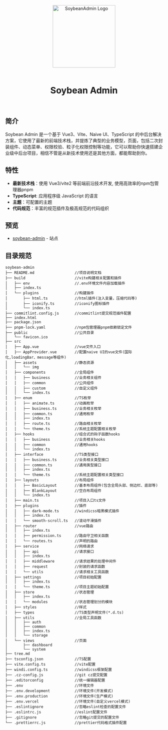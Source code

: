 <div style="text-align:center;">
  <a href="https://github.com/honghuangdc/soybean-admin">
    <img alt="SoybeanAdmin Logo" width="200" height="200" src="https://s3.bmp.ovh/imgs/2021/09/088571214c76b1e5.png">
  </a>
	<br />
	<br />
	<h1>Soybean Admin</h1>
  <br />
</div>


## 简介

Soybean Admin 是一个基于 Vue3、Vite、Naive UI、TypeScript 的中后台解决方案，它使用了最新的前端技术栈，并提炼了典型的业务模型，页面，包括二次封装组件、动态菜单、权限校验、粒子化权限控制等功能，它可以帮助你快速搭建企业级中后台项目，相信不管是从新技术使用还是其他方面，都能帮助到你。

## 特性

- **最新技术栈**：使用 Vue3/vite2 等前端前沿技术开发, 使用高效率的npm包管理器pnpm
- **TypeScript**: 应用程序级 JavaScript 的语言
- **主题**：可配置的主题
- **代码规范**：丰富的规范插件及极高规范的代码组织

## 预览

- [soybean-admin](https://soybean.pro/) - 站点


## 目录规范

```
soybean-admin
├── README.md                  //项目说明文档
├── build                      //vite构建相关配置和插件
│   ├── env                    //.env环境文件内容加载插件
│   ├── index.ts
│   └── plugins                //构建插件
│       ├── html.ts            //html插件(注入变量，压缩代码等)
│       ├── iconify.ts         //iconify图标插件
│       └── index.ts
├── commitlint.config.js       //commitlint提交规范插件配置
├── index.html
├── package.json
├── pnpm-lock.yaml             //npm包管理器pnpm依赖锁定文件
├── public                     //公共目录
│   └── favicon.ico
├── src
│   ├── App.vue                //vue文件入口
│   ├── AppProvider.vue        //配置naive UI的vue文件(国际化,loadingBar、message等组件)
│   ├── assets                 //静态资源
│   │   └── img
│   ├── components             //全局组件
│   │   ├── business           //业务相关组件
│   │   ├── common             //公共组件
│   │   ├── custom             //自定义组件
│   │   └── index.ts
│   ├── enum                   //TS枚举
│   │   ├── animate.ts         //动画枚举
│   │   ├── business.ts        //业务相关枚举
│   │   ├── common.ts          //通用枚举
│   │   ├── index.ts
│   │   ├── route.ts           //路由相关枚举
│   │   └── theme.ts           //系统主题配置相关枚举
│   ├── hooks                  //组合式的钩子函数hooks
│   │   ├── business           //业务相关hooks
│   │   ├── common             //通用hooks
│   │   └── index.ts
│   ├── interface              //TS类型接口
│   │   ├── business.ts        //业务相关类型接口
│   │   ├── common.ts          //通用类型接口
│   │   ├── index.ts
│   │   └── theme.ts           //系统主题配置相关类型接口
│   ├── layouts                //布局组件
│   │   ├── BasicLayout        //基本布局组件(包含全局头部、侧边栏、底部等)
│   │   ├── BlankLayout        //空白布局组件
│   │   └── index.ts
│   ├── main.ts                //项目入口ts文件
│   ├── plugins                //插件
│   │   ├── dark-mode.ts       //windicss暗黑模式插件
│   │   ├── index.ts
│   │   └── smooth-scroll.ts   //滚动平滑插件
│   ├── router                 //vue路由
│   │   ├── index.ts
│   │   ├── permission.ts      //路由守卫相关函数
│   │   └── routes.ts          //声明的路由
│   ├── service                //网络请求
│   │   ├── api                //请求接口
│   │   ├── index.ts
│   │   ├── middleware         //请求结果的处理中间件
│   │   ├── request            //封装的请求函数
│   │   └── utils              //请求相关工具函数
│   ├── settings               //项目初始配置
│   │   ├── index.ts
│   │   └── theme.ts           //项目主题初始配置
│   ├── store                  //状态管理
│   │   ├── index.ts
│   │   └── modules            //状态管理划分的模块
│   ├── styles                 //样式
│   ├── types                  //TS类型声明文件(*.d.ts)
│   ├── utils                  //全局工具函数
│   │   ├── auth
│   │   ├── common
│   │   ├── index.ts
│   │   └── storage
│   └── views                  //页面
│       ├── dashboard
│       └── system
├── tree.md
├── tsconfig.json              //TS配置
├── vite.config.ts             //vite配置
├── windi.config.ts            //windicss框架配置
├── .cz-config.js              //git cz提交配置
├── .editorconfig              //统一编辑器配置
├── .env                       //环境文件
├── .env.development           //环境文件(开发模式)
├── .env.production            //环境文件(生产模式)
├── .env.vercel                //环境文件(自定义vercel模式)
├── .eslintignore              //忽略eslint检查的配置文件
├── .eslintrc.js               //eslint配置文件
├── .gitignore                 //忽略git提交的配置文件
└── .prettierrc.js             //prettier代码格式插件配置
```
